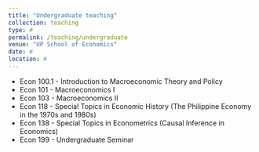 ```yaml
---
title: "Undergraduate teaching"
collection: teaching
type: #
permalink: /teaching/undergraduate
venue: "UP School of Economics"
date: #
location: #
---
```


* Econ 100.1 - Introduction to Macroeconomic Theory and Policy
* Econ 101 - Macroeconomics I
* Econ 103 - Macroeconomics II
* Econ 118 - Special Topics in Economic History (The Philippine Economy in the 1970s and 1980s)
* Econ 138 - Special Topics in Econometrics (Causal Inference in Economics)
* Econ 199 - Undergraduate Seminar